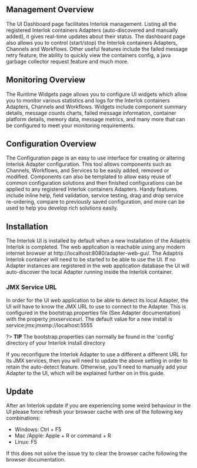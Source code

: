 ## Management Overview ##

The UI Dashboard page facilitates Interlok management. Listing all the registered Interlok containers Adapters (auto-discovered and manually added), it gives real-time updates about their status. The dashboard page also allows you to control (start/stop) the Interlok containers Adapters, Channels and Workflows. Other useful features include the failed message retry feature, the ability to quickly view the containers config, a java garbage collector request feature and much more.

## Monitoring Overview ##

The Runtime Widgets page allows you to configure UI widgets which allow you to monitor various statistics and logs for the Interlok containers Adapters, Channels and Workflows. Widgets include component summary details, message counts charts, failed message information, container platform details, memory data, message metrics, and many more that can be configured to meet your monitoring requirements.

## Configuration Overview ##

The Configuration page is an easy to use interface for creating or altering Interlok Adapter configuration. This tool allows components such as Channels, Workflows, and Services to be easily added, removed or modified. Components can also be templated to allow easy reuse of common configuration solutions and then finished configurations can be applied to any registered Interlok containers Adapters. Handy features include inline help, field validation, service testing, drag and drop service re-ordering, compare to previously saved configuration, and more can be used to help you develop rich solutions easily.

## Installation ##

The Interlok UI is installed by default when a new installation of the Adaptris Interlok is completed. The web application is reachable using any modern internet browser at http://localhost:8080/adapter-web-gui/. The Adaptris Interlok container will need to be started to be able to use the UI. If no Adapter instances are registered in the web application database the UI will auto-discover the local Adapter running inside the Interlok container.


### JMX Service URL ###

In order for the UI web application to be able to detect its local Adapter, the UI will have to know the JMX URL to use to connect to the Adapter. This is configured in the bootstrap.properties file (See Adapter documentation) with the property jmxserviceurl. The default value for a new install is service:jmx:jmxmp://localhost:5555

?> **TIP** The bootstrap.properties can normally be found in the 'config' directory of your Interlok install directory

If you reconfigure the Interlok Adapter to use a different a different URL for its JMX services, then you will need to update the above setting in order to retain the auto-detect feature. Otherwise, you'll need to manually add your Adapter to the UI, which will be explained further on in this guide.

## Update ##

After an Interlok update if you are experiencing some weird behaviour in the UI please force refresh your browser cache with one of the following key combinations:

- Windows: Ctrl + F5
- Mac	/Apple: Apple + R or command + R
- Linux: F5

If this does not solve the issue try to clear the browser cache following the browser documentation.
